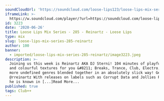 ```yaml
---
soundCloudUrl: 'https://soundcloud.com/loose-lips123/loose-lips-mix-series-285-reinartz'
iframeLink: >-
  https://w.soundcloud.com/player/?url=https://soundcloud.com/loose-lips123/loose-lips-mix-series-285-reinartz&color=00aabb&auto_play=false&hide_related=false&show_comments=true&show_user=true&show_reposts=false
id: 3223
date: '2020-06-26'
title: Loose Lips Mix Series - 285 - Reinartz - Loose Lips
type: mix
slug: loose-lips-mix-series-285-reinartz
author: 100
banner:
  - imported/loose-lips-mix-series-285-reinartz/image3223.jpeg
description: >-
  Joining us this week is Reinartz AKA DJ Sterni! 104 minutes of playful beats
  and colourful textures for you &#8211; Breaks, Trance, Club, Electro, Bass and
  more undefined genres blended together in an absolutely slick way! Get on it!
  @rreinartz With releases on labels such as Corrupt Data and Jollies Records,
  he is known in [...]Read More...
published: true
tags: Club++
---
```


